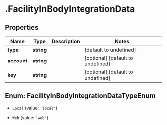 # .FacilityInBodyIntegrationData

## Properties

Name | Type | Description | Notes
------------ | ------------- | ------------- | -------------
**type** | **string** |  | [default to undefined]
**account** | **string** |  | [optional] [default to undefined]
**key** | **string** |  | [optional] [default to undefined]



## Enum: FacilityInBodyIntegrationDataTypeEnum


* `Local` (value: `'local'`)

* `Web` (value: `'web'`)



